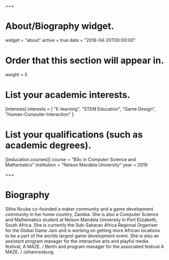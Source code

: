 +++
# About/Biography widget.
widget = "about"
active = true
date = "2016-04-20T00:00:00"

# Order that this section will appear in.
weight = 5

# List your academic interests.
[interests]
  interests = [
    "E-learning",
    "STEM Education",
    "Game Design",
    "Human-Computer Interaction"
  ]

# List your qualifications (such as academic degrees).
[[education.courses]]
  course = "BSc in Computer Science and Mathematics"
  institution = "Nelson Mandela University"
  year = 2019

+++

# Biography

Sithe Ncube co-founded a maker community and a game development community in her home country, Zambia. She is also a Computer Science and Mathematics student at Nelson Mandela University in Port Elizabeth, South Africa. She is currently the Sub-Saharan Africa Regional Organiser for the Global Game Jam and is working on getting more African locations to be a part of the worlds largest game development event. She is also an assistant program manager for the interactive arts and playful media festival, A MAZE. / Berlin and program manager for the associated festival A MAZE. / Johannesburg.
